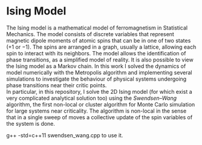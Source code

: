 # Ising Model

The Ising model is a mathematical model of ferromagnetism in Statistical Mechanics. The model consists of discrete variables that represent magnetic dipole moments of atomic spins that can be in one of two states (+1 or −1). The spins are arranged in a graph, usually a lattice, allowing each spin to interact with its neighbors. The model allows the identification of phase transitions, as a simplified model of reality. It is also possible to view the Ising model as a Markov chain. In this work I solved the dynamics of model numerically with the Metropolis algorithm and implementing several simulations to investigate the behaviour of physical systems undergoing phase transitions near their critic points.  
In particular, in this repository, I solve the 2D Ising model (for which exist a very complicated analytical solution too) using the *Swendsen–Wang* algorithm, the first non-local or cluster algorithm for Monte Carlo simulation for large systems near criticality. The algorithm is non-local in the sense that in a single sweep of moves a collective update of the spin variables of the system is done.   

g++ -std=c++11 swendsen_wang.cpp to use it.

